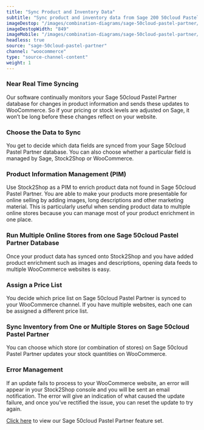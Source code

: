 ```yaml
---
title: "Sync Product and Inventory Data"
subtitle: "Sync product and inventory data from Sage 200 50cloud Pastel Partner to WooCommerce."
imageDestop: "/images/combination-diagrams/sage-50cloud-pastel-partner/sage-50cloud-pastel-partner-woocommerce-inventory.svg"
imageDestopWidth: "849"
imageMobile: "/images/combination-diagrams/sage-50cloud-pastel-partner/sage-50cloud-pastel-partner-woocommerce-inventory.svg"
headless: true
source: "sage-50cloud-pastel-partner"
channel: "woocommerce"
type: "source-channel-content"
weight: 1
---
```


### Near Real Time Syncing
Our software continually monitors your Sage 50cloud Pastel Partner database for changes in product information and sends these updates to WooCommerce. So if your pricing or stock levels are adjusted on Sage, it won’t be long before these changes reflect on your website.

### Choose the Data to Sync
You get to decide which data fields are synced from your Sage 50cloud Pastel Partner database. You can also choose whether a particular field is managed by Sage, Stock2Shop or WooCommerce.

### Product Information Management (PIM)
Use Stock2Shop as a PIM to enrich product data not found in Sage 50cloud Pastel Partner. You are able to make your products more presentable for online selling by adding images, long descriptions and other marketing material. This is particularly useful when sending product data to multiple online stores because you can manage most of your product enrichment in one place.

### Run Multiple Online Stores from one Sage 50cloud Pastel Partner Database
Once your product data has synced onto Stock2Shop and you have added product enrichment such as images and descriptions, opening data feeds to multiple WooCommerce websites is easy.

### Assign a Price List
You decide which price list on Sage 50cloud Pastel Partner is synced to your WooCommerce channel. If you have multiple websites, each one can be assigned a different price list.

### Sync Inventory from One or Multiple Stores on Sage 50cloud Pastel Partner
You can choose which store (or combination of stores) on Sage 50cloud Pastel Partner updates your stock quantities on WooCommerce.

### Error Management
If an update fails to process to your WooCommerce website, an error will appear in your Stock2Shop console and you will be sent an email notification. The error will give an indication of what caused the update failure, and once you’ve rectified the issue, you can reset the update to try again.

[Click here](/help/features/sage-50cloud-pastel-partner/ "Sage 50cloud Pastel Partner Features") to view our Sage 50cloud Pastel Partner feature set.